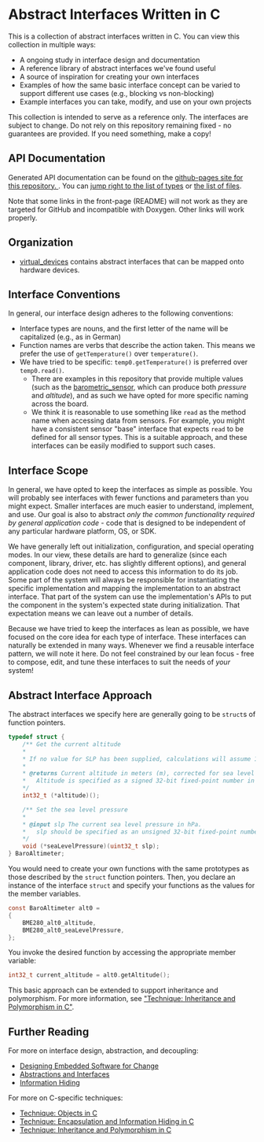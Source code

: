 # Abstract Interfaces Written in C

This is a collection of abstract interfaces written in C. You can view this collection in multiple ways:

- A ongoing study in interface design and documentation
- A reference library of abstract interfaces we've found useful
- A source of inspiration for creating your own interfaces
- Examples of how the same basic interface concept can be varied to support different use cases (e.g., blocking vs non-blocking)
- Example interfaces you can take, modify, and use on your own projects

This collection is intended to serve as a reference only. The interfaces are subject to change. Do not rely on this repository remaining fixed - no guarantees are provided. If you need something, make a copy!

## API Documentation

Generated API documentation can be found on the [github-pages site for this repository.
](https://embvm.github.io/c-interfaces/). You can [jump right to the list of types](https://embvm.github.io/c-interfaces/annotated.html) or [the list of files](https://embvm.github.io/c-interfaces/files.html).

Note that some links in the front-page (README) will not work as they are targeted for GitHub and incompatible with Doxygen. Other links will work properly.

## Organization

- [virtual_devices](virtual_devices/) contains abstract interfaces that can be mapped onto hardware devices.

## Interface Conventions

In general, our interface design adheres to the following conventions:

- Interface types are nouns, and the first letter of the name will be capitalized (e.g., as in German)
- Function names are verbs that describe the action taken. This means we prefer the use of `getTemperature()` over `temperature()`.
- We have tried to be specific: `temp0.getTemperature()` is preferred over `temp0.read()`.
	* There are examples in this repository that provide multiple values (such as the [barometric_sensor](virtual_devices/barometric_sensor.h), which can produce both *pressure* and *altitude*), and as such we have opted for more specific naming across the board.
	+ We think it is reasonable to use something like `read` as the method name when accessing data from sensors. For example, you might have a consistent sensor "base" interface that expects `read` to be defined for all sensor types. This is a suitable approach, and these interfaces can be easily modified to support such cases.
	
## Interface Scope

In general, we have opted to keep the interfaces as simple as possible. You will probably see interfaces with fewer functions and parameters than you might expect. Smaller interfaces are much easier to understand, implement, and use. Our goal is also to abstract _only the common functionality required by general application code_ - code that is designed to be independent of any particular hardware platform, OS, or SDK.

We have generally left out initialization, configuration, and special operating modes. In our view, these details are hard to generalize (since each component, library, driver, etc. has slightly different options), and general application code does not need to access this information to do its job. Some part of the system will always be responsible for instantiating the specific implementation and mapping the implementation to an abstract interface. That part of the system can use the implementation's APIs to put the component in the system's expected state during initialization. That expectation means we can leave out a number of details.

Because we have tried to keep the interfaces as lean as possible, we have focused on the core idea for each type of interface. These interfaces can naturally be extended in many ways. Whenever we find a reusable interface pattern, we will note it here. Do not feel constrained by our lean focus - free to compose, edit, and tune these interfaces to suit the needs of _your_ system!

## Abstract Interface Approach

The abstract interfaces we specify here are generally going to be `struct`s of function pointers.

```c
typedef struct {
	/** Get the current altitude
	*
	* If no value for SLP has been supplied, calculations will assume 1013.25 hPa.
	*
	* @returns Current altitude in meters (m), corrected for sea level pressure.
	*	Altitude is specified as a signed 32-bit fixed-point number in format Q21.10.
	*/
	int32_t (*altitude)();

	/** Set the sea level pressure
	*
	* @input slp The current sea level pressure in hPa.
	* 	slp should be specified as an unsigned 32-bit fixed-point number in format UQ22.10.
	*/
	void (*seaLevelPressure)(uint32_t slp);
} BaroAltimeter;
```

You would need to create your own functions with the same prototypes as those described by the `struct` function pointers. Then, you declare an instance of the interface `struct` and specify your functions as the values for the member variables.

```c
const BaroAltimeter alt0 =
{
	BME280_alt0_altitude,
	BME280_alt0_seaLevelPressure,
};
```

You invoke the desired function by accessing the appropriate member variable:

```c
int32_t current_altitude = alt0.getAltitude();
```

This basic approach can be extended to support inheritance and polymorphism. For more information, see ["Technique: Inheritance and Polymorphism in C"](https://embeddedartistry.com/fieldatlas/technique-inheritance-and-polymorphism-in-c/).

## Further Reading

For more on interface design, abstraction, and decoupling:

- [Designing Embedded Software for Change](https://embeddedartistry.com/course/designing-embedded-systems-for-change/)
- [Abstractions and Interfaces](https://embeddedartistry.com/course/abstractions-and-interfaces/)
- [Information Hiding](https://embeddedartistry.com/fieldmanual-terms/information-hiding/)

For more on C-specific techniques:

- [Technique: Objects in C](https://embeddedartistry.com/fieldatlas/technique-objects-in-c/)
- [Technique: Encapsulation and Information Hiding in C](https://embeddedartistry.com/fieldatlas/encapsulation-and-information-hiding-in-c/)
- [Technique: Inheritance and Polymorphism in C](https://embeddedartistry.com/fieldatlas/technique-inheritance-and-polymorphism-in-c/)
